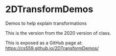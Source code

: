# 2DTransformDemos
Demos to help explain transformations

This is the version from the 2020 version of class.

This is exposed as a GitHub page at: https://cs559.github.io/2DTransformDemos/
